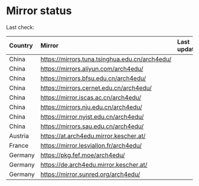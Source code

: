 <script src="./time.js"></script>
# Mirror status
Last check: <script type="text/javascript">localize(1722482563.2433558);</script>

|Country|Mirror|Last update|
|:------|:-----|:----------|
|China|https://mirrors.tuna.tsinghua.edu.cn/arch4edu/|<script type="text/javascript">localize(1722450909);</script>|
|China|https://mirrors.aliyun.com/arch4edu/|<script type="text/javascript">localize(1722450909);</script>|
|China|https://mirrors.bfsu.edu.cn/arch4edu/|<script type="text/javascript">localize(1722450909);</script>|
|China|https://mirrors.cernet.edu.cn/arch4edu/|<script type="text/javascript">localize(1722450909);</script>|
|China|https://mirror.iscas.ac.cn/arch4edu/|<script type="text/javascript">localize(1722450909);</script>|
|China|https://mirrors.nju.edu.cn/arch4edu/|<script type="text/javascript">localize(1722364475);</script>|
|China|https://mirror.nyist.edu.cn/arch4edu/|<script type="text/javascript">localize(1722407378);</script>|
|China|https://mirrors.sau.edu.cn/arch4edu/|<script type="text/javascript">localize(1722450909);</script>|
|Austria|https://at.arch4edu.mirror.kescher.at/|<script type="text/javascript">localize(1722450909);</script>|
|France|https://mirror.lesviallon.fr/arch4edu/|<script type="text/javascript">localize(1722450909);</script>|
|Germany|https://pkg.fef.moe/arch4edu/|<script type="text/javascript">localize(1722450909);</script>|
|Germany|https://de.arch4edu.mirror.kescher.at/|<script type="text/javascript">localize(1722450909);</script>|
|Germany|https://mirror.sunred.org/arch4edu/|<script type="text/javascript">localize(1722450909);</script>|

<script src="./tablefilter/tablefilter.js"></script>
<script src="./table.js"></script>